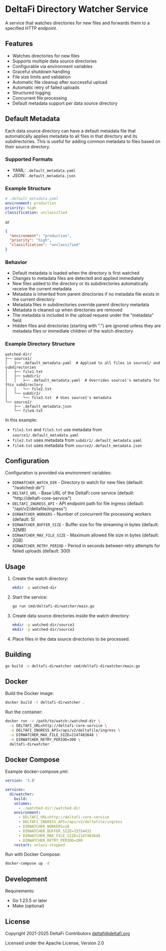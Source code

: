 # DeltaFi Directory Watcher Service

A service that watches directories for new files and forwards them to a specified HTTP endpoint.

## Features

- Watches directories for new files
- Supports multiple data source directories
- Configurable via environment variables
- Graceful shutdown handling
- File size limits and validation
- Automatic file cleanup after successful upload
- Automatic retry of failed uploads
- Structured logging
- Concurrent file processing
- Default metadata support per data source directory

## Default Metadata

Each data source directory can have a default metadata file that automatically applies metadata to all files in that directory and its subdirectories. This is useful for adding common metadata to files based on their source directory.

### Supported Formats

- YAML: `.default_metadata.yaml`
- JSON: `.default_metadata.json`

### Example Structure

```yaml
# .default_metadata.yaml
environment: production
priority: high
classification: unclassified
```

or

```json
{
  "environment": "production",
  "priority": "high",
  "classification": "unclassified"
}
```

### Behavior

- Default metadata is loaded when the directory is first watched
- Changes to metadata files are detected and applied immediately
- New files added to the directory or its subdirectories automatically receive the current metadata
- Metadata is inherited from parent directories if no metadata file exists in the current directory
- Metadata files in subdirectories override parent directory metadata
- Metadata is cleaned up when directories are removed
- The metadata is included in the upload request under the "metadata" field
- Hidden files and directories (starting with ".") are ignored unless they are metadata files or immediate children of the watch directory

### Example Directory Structure

```
watched-dir/
├── source1/
│   ├── .default_metadata.yaml  # Applied to all files in source1/ and subdirectories
│   ├── file1.txt
│   ├── subdir1/
│   │   ├── .default_metadata.yaml  # Overrides source1's metadata for this subdirectory
│   │   └── file2.txt
│   └── subdir2/
│       └── file3.txt  # Uses source1's metadata
└── source2/
    ├── .default_metadata.json
    └── file4.txt
```

In this example:
- `file1.txt` and `file3.txt` use metadata from `source1/.default_metadata.yaml`
- `file2.txt` uses metadata from `subdir1/.default_metadata.yaml`
- `file4.txt` uses metadata from `source2/.default_metadata.json`

## Configuration

Configuration is provided via environment variables:

- `DIRWATCHER_WATCH_DIR` - Directory to watch for new files (default: "/watched-dir")
- `DELTAFI_URL` - Base URL of the DeltaFi core service (default: "http://deltafi-core-service")
- `DELTAFI_INGRESS_API` - API endpoint path for file ingress (default: "/api/v2/deltafile/ingress")
- `DIRWATCHER_WORKERS` - Number of concurrent file processing workers (default: 5)
- `DIRWATCHER_BUFFER_SIZE` - Buffer size for file streaming in bytes (default: 32MB)
- `DIRWATCHER_MAX_FILE_SIZE` - Maximum allowed file size in bytes (default: 2GB)
- `DIRWATCHER_RETRY_PERIOD` - Period in seconds between retry attempts for failed uploads (default: 300)

## Usage

1. Create the watch directory:
   ```bash
   mkdir -p watched-dir
   ```

2. Start the service:
   ```bash
   go run cmd/deltafi-dirwatcher/main.go
   ```

3. Create data source directories inside the watch directory:
   ```bash
   mkdir -p watched-dir/source1
   mkdir -p watched-dir/source2
   ```

4. Place files in the data source directories to be processed.

## Building

```bash
go build -o deltafi-dirwatcher cmd/deltafi-dirwatcher/main.go
```

## Docker

Build the Docker image:
```bash
docker build -t deltafi-dirwatcher .
```

Run the container:
```bash
docker run -v /path/to/watch:/watched-dir \
  -e DELTAFI_URL=http://deltafi-core-service \
  -e DELTAFI_INGRESS_API=/api/v2/deltafile/ingress \
  -e DIRWATCHER_MAX_FILE_SIZE=2147483648 \
  -e DIRWATCHER_RETRY_PERIOD=300 \
  deltafi-dirwatcher
```

## Docker Compose

Example docker-compose.yml:
```yaml
version: '3.8'

services:
  dirwatcher:
    build: .
    volumes:
      - ./watched-dir:/watched-dir
    environment:
      - DELTAFI_URL=http://deltafi-core-service
      - DELTAFI_INGRESS_API=/api/v2/deltafile/ingress
      - DIRWATCHER_WORKERS=10
      - DIRWATCHER_BUFFER_SIZE=33554432
      - DIRWATCHER_MAX_FILE_SIZE=2147483648
      - DIRWATCHER_RETRY_PERIOD=300
    restart: unless-stopped
```

Run with Docker Compose:
```bash
docker-compose up -d
```

## Development

Requirements:
- Go 1.23.5 or later
- Make (optional)

## License

Copyright 2021-2025 DeltaFi Contributors <deltafi@deltafi.org>

Licensed under the Apache License, Version 2.0

